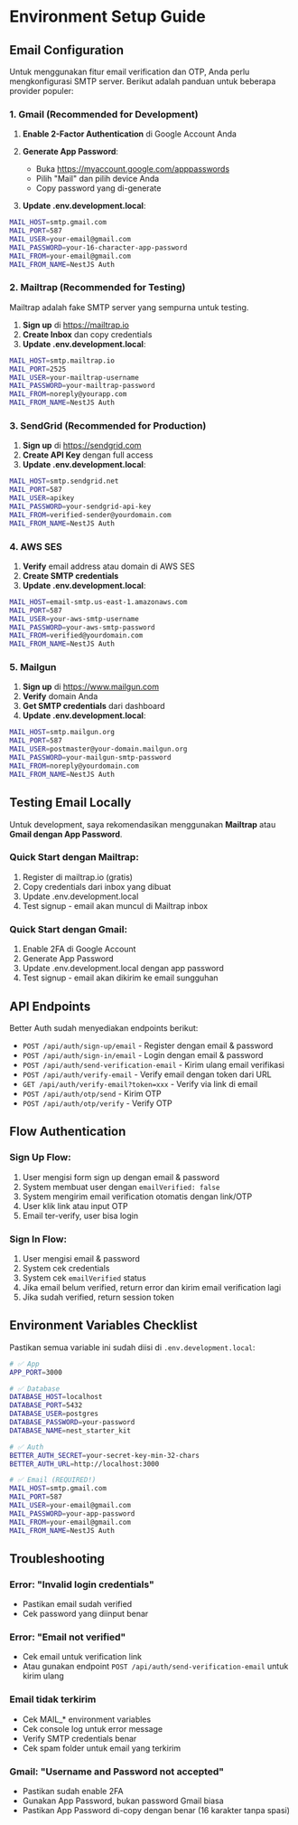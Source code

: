 # Environment Setup Guide

## Email Configuration

Untuk menggunakan fitur email verification dan OTP, Anda perlu mengkonfigurasi SMTP server. Berikut adalah panduan untuk beberapa provider populer:

### 1. Gmail (Recommended for Development)

1. **Enable 2-Factor Authentication** di Google Account Anda
2. **Generate App Password**:
   - Buka https://myaccount.google.com/apppasswords
   - Pilih "Mail" dan pilih device Anda
   - Copy password yang di-generate

3. **Update .env.development.local**:

```bash
MAIL_HOST=smtp.gmail.com
MAIL_PORT=587
MAIL_USER=your-email@gmail.com
MAIL_PASSWORD=your-16-character-app-password
MAIL_FROM=your-email@gmail.com
MAIL_FROM_NAME=NestJS Auth
```

### 2. Mailtrap (Recommended for Testing)

Mailtrap adalah fake SMTP server yang sempurna untuk testing.

1. **Sign up** di https://mailtrap.io
2. **Create Inbox** dan copy credentials
3. **Update .env.development.local**:

```bash
MAIL_HOST=smtp.mailtrap.io
MAIL_PORT=2525
MAIL_USER=your-mailtrap-username
MAIL_PASSWORD=your-mailtrap-password
MAIL_FROM=noreply@yourapp.com
MAIL_FROM_NAME=NestJS Auth
```

### 3. SendGrid (Recommended for Production)

1. **Sign up** di https://sendgrid.com
2. **Create API Key** dengan full access
3. **Update .env.development.local**:

```bash
MAIL_HOST=smtp.sendgrid.net
MAIL_PORT=587
MAIL_USER=apikey
MAIL_PASSWORD=your-sendgrid-api-key
MAIL_FROM=verified-sender@yourdomain.com
MAIL_FROM_NAME=NestJS Auth
```

### 4. AWS SES

1. **Verify** email address atau domain di AWS SES
2. **Create SMTP credentials**
3. **Update .env.development.local**:

```bash
MAIL_HOST=email-smtp.us-east-1.amazonaws.com
MAIL_PORT=587
MAIL_USER=your-aws-smtp-username
MAIL_PASSWORD=your-aws-smtp-password
MAIL_FROM=verified@yourdomain.com
MAIL_FROM_NAME=NestJS Auth
```

### 5. Mailgun

1. **Sign up** di https://www.mailgun.com
2. **Verify** domain Anda
3. **Get SMTP credentials** dari dashboard
4. **Update .env.development.local**:

```bash
MAIL_HOST=smtp.mailgun.org
MAIL_PORT=587
MAIL_USER=postmaster@your-domain.mailgun.org
MAIL_PASSWORD=your-mailgun-smtp-password
MAIL_FROM=noreply@yourdomain.com
MAIL_FROM_NAME=NestJS Auth
```

## Testing Email Locally

Untuk development, saya rekomendasikan menggunakan **Mailtrap** atau **Gmail dengan App Password**.

### Quick Start dengan Mailtrap:

1. Register di mailtrap.io (gratis)
2. Copy credentials dari inbox yang dibuat
3. Update .env.development.local
4. Test signup - email akan muncul di Mailtrap inbox

### Quick Start dengan Gmail:

1. Enable 2FA di Google Account
2. Generate App Password
3. Update .env.development.local dengan app password
4. Test signup - email akan dikirim ke email sungguhan

## API Endpoints

Better Auth sudah menyediakan endpoints berikut:

- `POST /api/auth/sign-up/email` - Register dengan email & password
- `POST /api/auth/sign-in/email` - Login dengan email & password
- `POST /api/auth/send-verification-email` - Kirim ulang email verifikasi
- `POST /api/auth/verify-email` - Verify email dengan token dari URL
- `GET /api/auth/verify-email?token=xxx` - Verify via link di email
- `POST /api/auth/otp/send` - Kirim OTP
- `POST /api/auth/otp/verify` - Verify OTP

## Flow Authentication

### Sign Up Flow:

1. User mengisi form sign up dengan email & password
2. System membuat user dengan `emailVerified: false`
3. System mengirim email verification otomatis dengan link/OTP
4. User klik link atau input OTP
5. Email ter-verify, user bisa login

### Sign In Flow:

1. User mengisi email & password
2. System cek credentials
3. System cek `emailVerified` status
4. Jika email belum verified, return error dan kirim email verification lagi
5. Jika sudah verified, return session token

## Environment Variables Checklist

Pastikan semua variable ini sudah diisi di `.env.development.local`:

```bash
# ✅ App
APP_PORT=3000

# ✅ Database
DATABASE_HOST=localhost
DATABASE_PORT=5432
DATABASE_USER=postgres
DATABASE_PASSWORD=your-password
DATABASE_NAME=nest_starter_kit

# ✅ Auth
BETTER_AUTH_SECRET=your-secret-key-min-32-chars
BETTER_AUTH_URL=http://localhost:3000

# ✅ Email (REQUIRED!)
MAIL_HOST=smtp.gmail.com
MAIL_PORT=587
MAIL_USER=your-email@gmail.com
MAIL_PASSWORD=your-app-password
MAIL_FROM=your-email@gmail.com
MAIL_FROM_NAME=NestJS Auth
```

## Troubleshooting

### Error: "Invalid login credentials"

- Pastikan email sudah verified
- Cek password yang diinput benar

### Error: "Email not verified"

- Cek email untuk verification link
- Atau gunakan endpoint `POST /api/auth/send-verification-email` untuk kirim ulang

### Email tidak terkirim

- Cek MAIL\_\* environment variables
- Cek console log untuk error message
- Verify SMTP credentials benar
- Cek spam folder untuk email yang terkirim

### Gmail: "Username and Password not accepted"

- Pastikan sudah enable 2FA
- Gunakan App Password, bukan password Gmail biasa
- Pastikan App Password di-copy dengan benar (16 karakter tanpa spasi)
